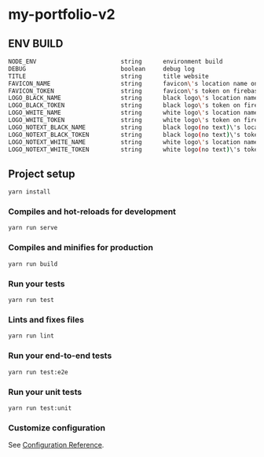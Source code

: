 # my-portfolio-v2

## ENV BUILD
``` bash
NODE_ENV                        string      environment build
DEBUG                           boolean     debug log
TITLE                           string      title website
FAVICON_NAME                    string      favicon\'s location name on firebase storage
FAVICON_TOKEN                   string      favicon\'s token on firebase storage
LOGO_BLACK_NAME                 string      black logo\'s location name on firebase storage
LOGO_BLACK_TOKEN                string      black logo\'s token on firebase storage
LOGO_WHITE_NAME                 string      white logo\'s location name on firebase storage
LOGO_WHITE_TOKEN                string      white logo\'s token on firebase storage
LOGO_NOTEXT_BLACK_NAME          string      black logo(no text)\'s location name on firebase storage
LOGO_NOTEXT_BLACK_TOKEN         string      black logo(no text)\'s token on firebase storage
LOGO_NOTEXT_WHITE_NAME          string      white logo\'s location name on firebase storage
LOGO_NOTEXT_WHITE_TOKEN         string      white logo(no text)\'s token on firebase storage
```

## Project setup
```
yarn install
```

### Compiles and hot-reloads for development
```
yarn run serve
```

### Compiles and minifies for production
```
yarn run build
```

### Run your tests
```
yarn run test
```

### Lints and fixes files
```
yarn run lint
```

### Run your end-to-end tests
```
yarn run test:e2e
```

### Run your unit tests
```
yarn run test:unit
```

### Customize configuration
See [Configuration Reference](https://cli.vuejs.org/config/).
